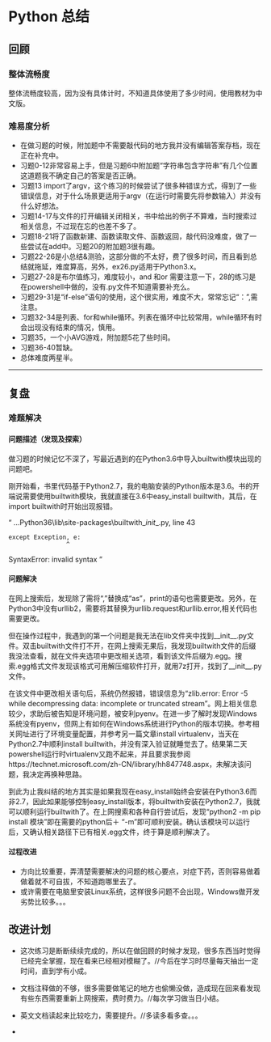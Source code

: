 # Python 总结

## 回顾

### 整体流畅度
整体流畅度较高，因为没有具体计时，不知道具体使用了多少时间，使用教材为中文版。

### 难易度分析
- 在做习题的时候，附加题中不需要敲代码的地方我并没有编辑答案存档，现在正在补充中。
- 习题0-12非常容易上手，但是习题6中附加题“字符串包含字符串”有几个位置这道题我不确定自己的答案是否正确。
- 习题13 import了argv，这个练习的时候尝试了很多种错误方式，得到了一些错误信息，对于什么场景更适用于argv（在运行时需要先将参数输入）并没有什么好想法。
- 习题14-17与文件的打开编辑关闭相关，书中给出的例子不算难，当时搜索过相关信息，不过现在忘的也差不多了。
- 习题18-21将了函数新建、函数读取文件、函数返回，敲代码没难度，做了一些尝试在add中。习题20的附加题3很有趣。
- 习题22-26是小总结&测验，这部分做的不太好，费了很多时间，而且看到总结就拖延，难度算高，另外，ex26.py适用于Python3.x。
- 习题27-28是布尔值练习，难度较小，and 和or 需要注意一下，28的练习是在powershell中做的，没有.py文件不知道需要补充么。
- 习题29-31是“if-else”语句的使用，这个很实用，难度不大，常常忘记“：”,需注意。
- 习题32-34是列表、for和while循环。列表在循环中比较常用，while循环有时会出现没有结束的情况，慎用。
- 习题35，一个小AVG游戏，附加题5花了些时间。
- 习题36-40暂缺。
- 总体难度两星半。
***
## 复盘

### 难题解决

#### 问题描述（发现及探索）
做习题的时候记忆不深了，写最近遇到的在Python3.6中导入builtwith模块出现的问题吧。

刚开始看，书里代码基于Python2.7，我的电脑安装的Python版本是3.6。书的开端说需要使用builtwith模块，我就直接在3.6中easy_install builtwith，其后，在import builtwith时开始出现报错。

“ ...Python36\lib\site-packages\builtwith\__init__.py, line 43

    except Exception, e:  
                    ^  
SyntaxError: invalid syntax ”

#### 问题解决
在网上搜索后，发现除了需将“,”替换成“as”，print的语句也需要更改。另外，在Python3中没有urllib2，需要将其替换为urllib.request和urllib.error,相关代码也需要更改。

但在操作过程中，我遇到的第一个问题是我无法在lib文件夹中找到__init__.py文件。双击builtwith文件打不开，在网上搜索无果后，我发现builtwith文件的后缀我没法查看，就在文件夹选项中更改相关选项，看到该文件后缀为.egg。搜索.egg格式文件发现该格式可用解压缩软件打开，就用7z打开，找到了__init__.py文件。

在该文件中更改相关语句后，系统仍然报错，错误信息为“zlib.error: Error -5 while decompressing data: incomplete or truncated stream”。网上相关信息较少，求助后被告知是环境问题，被安利pyenv。在进一步了解时发现Windows系统没有pyenv，但网上有如何在Windows系统进行Python的版本切换。参考相关网址进行了环境变量配置，并参考另一篇文章install virtualenv，当天在Python2.7中顺利install builtwith，并没有深入验证就睡觉去了。结果第二天powershell运行时virtualenv又跑不起来，并且要求我参阅https://technet.microsoft.com/zh-CN/library/hh847748.aspx，未解决该问题，我决定再换种思路。

到此为止我纠结的地方其实是如果我现在easy_install始终会安装在Python3.6而非2.7，因此如果能够控制easy_install版本，将builtwith安装在Python2.7，我就可以顺利运行builtwith了。在上网搜索和各种自行尝试后，发现“python2 -m pip install  模块”即在需要的python后＋  “-m”即可顺利安装。确认该模块可以运行后，又确认相关路径下已有相关.egg文件，终于算是顺利解决了。

#### 过程改进

- 方向比较重要，弄清楚需要解决的问题的核心要点，对症下药，否则容易做着做着就不可自拔，不知道跑哪里去了。
- 或许需要在电脑里安装Linux系统，这样很多问题不会出现，Windows做开发劣势比较多。。。

## 改进计划

- 这次练习是断断续续完成的，所以在做回顾的时候才发现，很多东西当时觉得已经完全掌握，现在看来已经相对模糊了。//今后在学习时尽量每天抽出一定时间，直到学有小成。
- 文档注释做的不够，很多需要做笔记的地方也偷懒没做，造成现在回来看发现有些东西需要重新上网搜索，费时费力。//每次学习做当日小结。
- 英文文档读起来比较吃力，需要提升。//多读多看多查。。。

- 